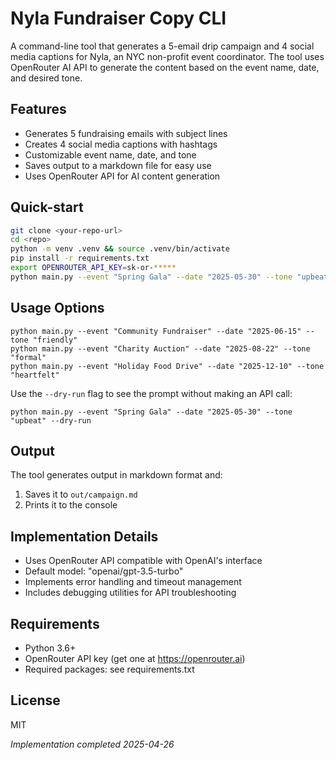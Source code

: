 # Nyla Fundraiser Copy CLI

A command-line tool that generates a 5-email drip campaign and 4 social media captions for Nyla, an NYC non-profit event coordinator. The tool uses OpenRouter AI API to generate the content based on the event name, date, and desired tone.

## Features

- Generates 5 fundraising emails with subject lines
- Creates 4 social media captions with hashtags
- Customizable event name, date, and tone
- Saves output to a markdown file for easy use
- Uses OpenRouter API for AI content generation

## Quick-start

```bash
git clone <your-repo-url>
cd <repo>
python -m venv .venv && source .venv/bin/activate
pip install -r requirements.txt
export OPENROUTER_API_KEY=sk-or-*****
python main.py --event "Spring Gala" --date "2025-05-30" --tone "upbeat"
```

## Usage Options

```
python main.py --event "Community Fundraiser" --date "2025-06-15" --tone "friendly"
python main.py --event "Charity Auction" --date "2025-08-22" --tone "formal"
python main.py --event "Holiday Food Drive" --date "2025-12-10" --tone "heartfelt"
```

Use the `--dry-run` flag to see the prompt without making an API call:

```
python main.py --event "Spring Gala" --date "2025-05-30" --tone "upbeat" --dry-run
```

## Output

The tool generates output in markdown format and:

1. Saves it to `out/campaign.md` 
2. Prints it to the console

## Implementation Details

- Uses OpenRouter API compatible with OpenAI's interface
- Default model: "openai/gpt-3.5-turbo"
- Implements error handling and timeout management
- Includes debugging utilities for API troubleshooting

## Requirements

- Python 3.6+
- OpenRouter API key (get one at https://openrouter.ai)
- Required packages: see requirements.txt

## License

MIT

_Implementation completed 2025-04-26_
